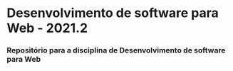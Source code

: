 # Desenvolvimento de software para Web - 2021.2
### Repositório para a disciplina de Desenvolvimento de software para Web
